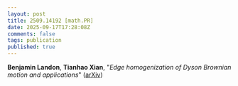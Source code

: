 ```yaml
---
layout: post
title: 2509.14192 [math.PR]
date: 2025-09-17T17:28:08Z
comments: false
tags: publication
published: true
---
```


<b>Benjamin Landon</b>, <b>Tianhao Xian</b>, "<i>Edge homogenization of Dyson Brownian motion and applications</i>" ([arXiv](http://arxiv.org/abs/2509.14192v1))
